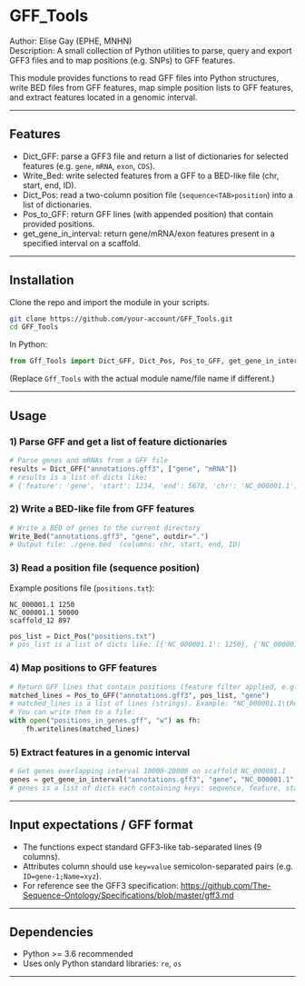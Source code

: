 # GFF_Tools

Author: Elise Gay (EPHE, MNHN)  
Description: A small collection of Python utilities to parse, query and export GFF3 files and to map positions (e.g. SNPs) to GFF features.

This module provides functions to read GFF files into Python structures, write BED files from GFF features, map simple position lists to GFF features, and extract features located in a genomic interval.

---

## Features

- Dict_GFF: parse a GFF3 file and return a list of dictionaries for selected features (e.g. `gene`, `mRNA`, `exon`, `CDS`).  
- Write_Bed: write selected features from a GFF to a BED-like file (chr, start, end, ID).  
- Dict_Pos: read a two-column position file (`sequence<TAB>position`) into a list of dictionaries.  
- Pos_to_GFF: return GFF lines (with appended position) that contain provided positions.  
- get_gene_in_interval: return gene/mRNA/exon features present in a specified interval on a scaffold.

---

## Installation

Clone the repo and import the module in your scripts.

```bash
git clone https://github.com/your-account/GFF_Tools.git
cd GFF_Tools
```

In Python:

```python
from Gff_Tools import Dict_GFF, Dict_Pos, Pos_to_GFF, get_gene_in_interval, Write_Bed
```

(Replace `Gff_Tools` with the actual module name/file name if different.)

---

## Usage

### 1) Parse GFF and get a list of feature dictionaries
```python
# Parse genes and mRNAs from a GFF file
results = Dict_GFF("annotations.gff3", ["gene", "mRNA"])
# results is a list of dicts like:
# {'feature': 'gene', 'start': 1234, 'end': 5678, 'chr': 'NC_000001.1', 'ID': 'gene-XYZ'}
```

### 2) Write a BED-like file from GFF features
```python
# Write a BED of genes to the current directory
Write_Bed("annotations.gff3", "gene", outdir=".")
# Output file: ./gene.bed  (columns: chr, start, end, ID)
```

### 3) Read a position file (sequence <TAB> position)
Example positions file (`positions.txt`):
```
NC_000001.1	1250
NC_000001.1	50000
scaffold_12	897
```

```python
pos_list = Dict_Pos("positions.txt")
# pos_list is a list of dicts like: [{'NC_000001.1': 1250}, {'NC_000001.1': 50000}, {'scaffold_12': 897}]
```

### 4) Map positions to GFF features
```python
# Return GFF lines that contain positions (feature filter applied, e.g. 'gene' or 'CDS')
matched_lines = Pos_to_GFF("annotations.gff3", pos_list, "gene")
# matched_lines is a list of lines (strings). Example: "NC_000001.1\tRefSeq\tgene\t1000\t2000\t.\t+\t.\tID=gene-XYZ\t1250\n"
# You can write them to a file:
with open("positions_in_genes.gff", "w") as fh:
    fh.writelines(matched_lines)
```

### 5) Extract features in a genomic interval
```python
# Get genes overlapping interval 10000-20000 on scaffold NC_000001.1
genes = get_gene_in_interval("annotations.gff3", "gene", "NC_000001.1", 10000, 20000)
# genes is a list of dicts each containing keys: sequence, feature, start, end, gene_ID
```

---

## Input expectations / GFF format

- The functions expect standard GFF3-like tab-separated lines (9 columns).  
- Attributes column should use `key=value` semicolon-separated pairs (e.g. `ID=gene-1;Name=xyz`).  
- For reference see the GFF3 specification: https://github.com/The-Sequence-Ontology/Specifications/blob/master/gff3.md

---

## Dependencies

- Python >= 3.6 recommended  
- Uses only Python standard libraries: `re`, `os`

---
